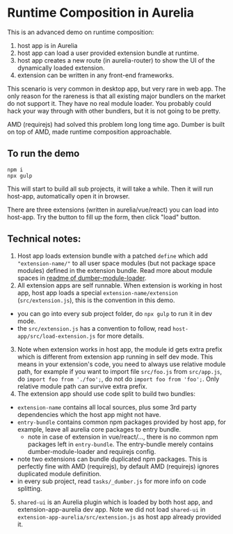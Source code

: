 # Runtime Composition in Aurelia

This is an advanced demo on runtime composition:
1. host app is in Aurelia
2. host app can load a user provided extension bundle at runtime.
3. host app creates a new route (in aurelia-router) to show the UI of the dynamically loaded extension.
3. extension can be written in any front-end frameworks.

This scenario is very common in desktop app, but very rare in web app. The only reason for the rareness is that all existing major bundlers on the market do not support it. They have no real module loader. You probably could hack your way through with other bundlers, but it is not going to be pretty.

AMD (requirejs) had solved this problem long long time ago. Dumber is built on top of AMD, made runtime composition approachable.

## To run the demo
```
npm i
npx gulp
```
This will start to build all sub projects, it will take a while. Then it will run host-app, automatically open it in browser.

There are three extensions (written in aurelia/vue/react) you can load into host-app. Try the button to fill up the form, then click "load" button.

## Technical notes:
1. Host app loads extension bundle with a patched `define` which add `"extension-name/"` to all user space modules (but not package space modules) defined in the extension bundle. Read more about module spaces in [readme of dumber-module-loader](https://github.com/dumberjs/dumber-module-loader).
2. All extension apps are self runnable. When extension is working in host app, host app loads a special `extension-name/extension` (`src/extension.js`), this is the convention in this demo.
  * you can go into every sub project folder, do `npx gulp` to run it in dev mode.
  * the `src/extension.js` has a convention to follow, read `host-app/src/load-extension.js` for more details.
3. Note when extension works in host app, the module id gets extra prefix which is different from extension app running in self dev mode. This means in your extension's code, you need to always use relative module path, for example if you want to import file `src/foo.js` from `src/app.js`, do `import foo from './foo';`, do not do `import foo from 'foo';`. Only relative module path can survive extra prefix.
4. The extension app should use code split to build two bundles:
  * `extension-name` contains all local sources, plus some 3rd party dependencies which the host app might not have.
  * `entry-bundle` contains common npm packages provided by host app, for example, leave all aurelia core packages to entry bundle.
    - note in case of extension in vue/react/..., there is no common npm packages left in `entry-bundle`. The entry-bundle merely contains dumber-module-loader and requirejs config.
  * note two extensions can bundle duplicated npm packages. This is perfectly fine with AMD (requirejs), by default AMD (requirejs) ignores duplicated module definition.
  * in every sub project, read `tasks/_dumber.js` for more info on code splitting.
5. `shared-ui` is an Aurelia plugin which is loaded by both host app, and extension-app-aurelia dev app. Note we did not load `shared-ui` in `extension-app-aurelia/src/extension.js` as host app already provided it.


